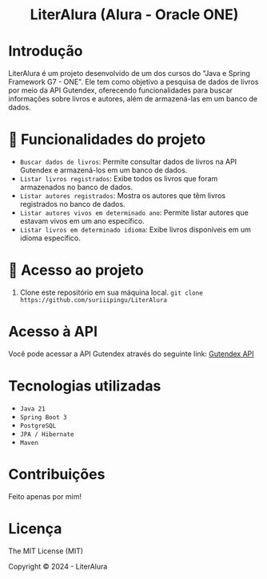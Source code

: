 <div align="center">
  <h1 align="center">
    LiterAlura (Alura - Oracle ONE)
    <br />
  </h1>
</div>

# Introdução

LiterAlura é um projeto desenvolvido de um dos cursos do "Java e Spring Framework G7 - ONE". Ele tem como objetivo a pesquisa de dados de livros por meio da API Gutendex, oferecendo funcionalidades para buscar informações sobre livros e autores, além de armazená-las em um banco de dados.

# :hammer: Funcionalidades do projeto

- `Buscar dados de livros`: Permite consultar dados de livros na API Gutendex e armazená-los em um banco de dados.
- `Listar livros registrados`: Exibe todos os livros que foram armazenados no banco de dados.
- `Listar autores registrados`: Mostra os autores que têm livros registrados no banco de dados.
- `Listar autores vivos em determinado ano`: Permite listar autores que estavam vivos em um ano específico.
- `Listar livros em determinado idioma`: Exibe livros disponíveis em um idioma específico.

# 📁 Acesso ao projeto

1. Clone este repositório em sua máquina local.
 `git clone https://github.com/suriiipingu/LiterAlura`

# Acesso à API

Você pode acessar a API Gutendex através do seguinte link: [Gutendex API](https://gutendex.com/)

# Tecnologias utilizadas
- `Java 21`
- `Spring Boot 3`
- `PostgreSQL`
- `JPA / Hibernate`
- `Maven`

# Contribuições
Feito apenas por mim!

# Licença
The MIT License (MIT)

Copyright ©️ 2024 - LiterAlura
